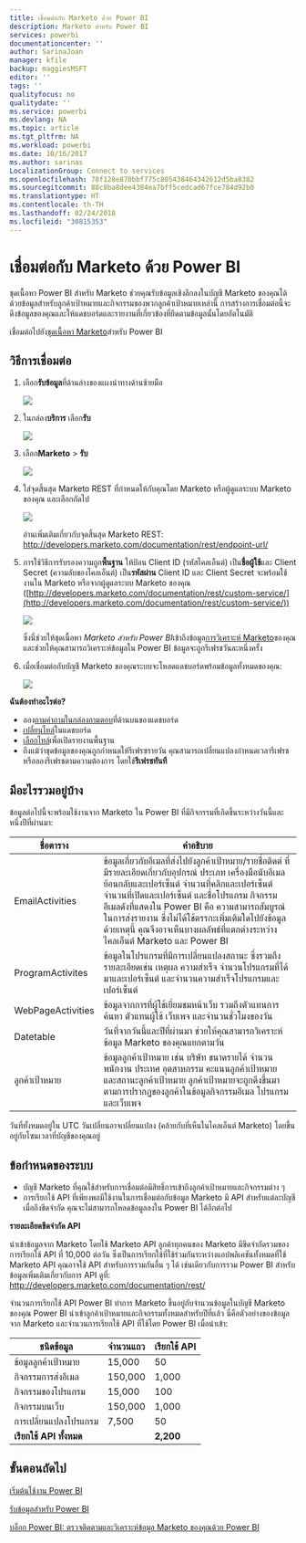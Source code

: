 ```yaml
---
title: เชื่อมต่อกับ Marketo ด้วย Power BI
description: Marketo สำหรับ Power BI
services: powerbi
documentationcenter: ''
author: SarinaJoan
manager: kfile
backup: maggiesMSFT
editor: ''
tags: ''
qualityfocus: no
qualitydate: ''
ms.service: powerbi
ms.devlang: NA
ms.topic: article
ms.tgt_pltfrm: NA
ms.workload: powerbi
ms.date: 10/16/2017
ms.author: sarinas
LocalizationGroup: Connect to services
ms.openlocfilehash: 78f128e870bbf775c805438464342612d5ba8382
ms.sourcegitcommit: 88c8ba8dee4384ea7bff5cedcad67fce784d92b0
ms.translationtype: HT
ms.contentlocale: th-TH
ms.lasthandoff: 02/24/2018
ms.locfileid: "30815353"
---
```

# <a name="connect-to-marketo-with-power-bi"></a>เชื่อมต่อกับ Marketo ด้วย Power BI
ชุดเนื้อหา Power BI สำหรับ Marketo ช่วยคุณรับข้อมูลเชิงลึกลงในบัญชี Marketo ของคุณได้ด้วยข้อมูลสำหรับลูกค้าเป้าหมายและกิจกรรมของพวกลูกค้าเป้าหมายเหล่านี้ การสร้างการเชื่อมต่อนี้จะดึงข้อมูลของคุณและให้แดชบอร์ดและรายงานที่เกี่ยวข้องที่ยึดตามข้อมูลนั้นโดยอัตโนมัติ

เชื่อมต่อไปยัง[ชุดเนื้อหา Marketo](https://app.powerbi.com/getdata/services/marketo)สำหรับ Power BI

## <a name="how-to-connect"></a>วิธีการเชื่อมต่อ
1. เลือก**รับข้อมูล**ที่ด้านล่างของแผงนำทางด้านซ้ายมือ
   
   ![](media/service-connect-to-marketo/pbi_getdata.png)
2. ในกล่อง**บริการ** เลือก**รับ**
   
   ![](media/service-connect-to-marketo/pbi_getservices.png) 
3. เลือก**Marketo** \> **รับ**
   
   ![](media/service-connect-to-marketo/marketo.png)
4. ใส่จุดสิ้นสุด Marketo REST ที่กำหนดให้กับคุณโดย Marketo หรือผู้ดูแลระบบ Marketo ของคุณ และเลือกถัดไป
   
   ![](media/service-connect-to-marketo/pbi_marketoconnect.png)
   
   อ่านเพิ่มเติมเกี่ยวกับจุดสิ้นสุด Marketo REST: [http://developers.marketo.com/documentation/rest/endpoint-url/ ](http://developers.marketo.com/documentation/rest/endpoint-url/)
5. การใช้วิธีการรับรองความถูก**พื้นฐาน** ให้ป้อน Client ID (รหัสไคลเอ็นต์) เป็น**ชื่อผู้ใช้**และ Client Secret (ความลับของไคลเอ็นต์) เป็น**รหัสผ่าน** Client ID และ Client Secret จะพร้อมใช้งานใน Marketo หรือจากผู้ดูแลระบบ Marketo ของคุณ ([http://developers.marketo.com/documentation/rest/custom-service/](http://developers.marketo.com/documentation/rest/custom-service/)) 
   
   ![](media/service-connect-to-marketo/pbi_marketosignin.png)
   
   ซึ่งนี่ช่วยให้ชุดเนื้อหา *Marketo สำหรับ Power BI*เข้าถึงข้อมูล[การวิเคราะห์ Marketo](https://powerbi.microsoft.com/integrations/marketo)ของคุณ และช่วยให้คุณสามารถวิเคราะห์ข้อมูลใน Power BI ข้อมูลจะถูกรีเฟรชวันละหนึ่งครั้ง
6. เมื่อเชื่อมต่อกับบัญชี Marketo ของคุณระบบจะโหลดแดชบอร์ดพร้อมข้อมูลทั้งหมดของคุณ:
   
   ![](media/service-connect-to-marketo/pbi_marketodash.png)

**ฉันต้องทำอะไรต่อ?**

* ลอง[ถามคำถามในกล่องถามตอบ](power-bi-q-and-a.md)ที่ด้านบนของแดชบอร์ด
* [เปลี่ยนไทล์](service-dashboard-edit-tile.md)ในแดชบอร์ด
* [เลือกไทล์](service-dashboard-tiles.md)เพื่อเปิดรายงานพื้นฐาน
* ถึงแม้ว่าชุดข้อมูลของคุณถูกกำหนดให้รีเฟรซรายวัน คุณสามารถเปลี่ยนแปลงกำหนดเวลารีเฟรช หรือลองรีเฟรชตามความต้องการ โดยใช้**รีเฟรชทันที**

## <a name="whats-included"></a>มีอะไรรวมอยู่บ้าง
ข้อมูลต่อไปนี้จะพร้อมใช้งานจาก Marketo ใน Power BI ที่มีกิจกรรมที่เกิดขึ้นระหว่างวันนี้และหนึ่งปีที่ผ่านมา:

| ชื่อตาราง | คำอธิบาย |
| --- | --- |
| EmailActivities |ข้อมูลเกี่ยวกับอีเมลที่ส่งไปยังลูกค้าเป้าหมาย/รายชื่อติดต่ ที่มีรายละเอียดเกี่ยวกับอุปกรณ์ ประเภท เครื่องมือนับอีเมลย้อนกลับและเปอร์เซ็นต์ จำนวนที่คลิกและเปอร์เซ็นต์ จำนวนที่เปิดและเปอร์เซ็นต์ และชื่อโปรแกรม กิจกรรมอีเมลดังที่แสดงใน Power BI คือ ความสามารถสัมบูรณ์ในการส่งรายงาน ซึ่งไม่ได้ใช้ตรรกะเพิ่มเติมใดไปยังข้อมูล ด้วยเหตุนี้ คุณจึงอาจเห็นบางผลลัพธ์ที่แตกต่างระหว่างไคลเอ็นต์ Marketo และ Power BI |
| ProgramActivites |ข้อมูลในโปรแกรมที่มีการเปลี่ยนแปลงสถานะ ซึ่งรวมถึงรายละเอียดเช่น เหตุผล ความสำเร็จ จำนวนโปรแกรมที่ได้มาและเปอร์เซ็นต์ และจำนวนความสำเร็จโปรแกรมและเปอร์เซ็นต์ |
| WebPageActivities |ข้อมูลจากการที่ผู้ใช้เยี่ยมชมหน้าเว็บ รวมถึงตัวแทนการค้นหา ตัวแทนผู้ใช้ เว็บเพจ และจำนวนชั่วโมงของวัน |
| Datetable |วันที่จากวันนี้และปีที่ผ่านมา  ช่วยให้คุณสามารถวิเคราะห์ข้อมูล Marketo ของคุณแยกตามวัน |
| ลูกค้าเป้าหมาย |ข้อมูลลูกค้าเป้าหมาย เช่น บริษัท ขนาดรายได้ จำนวนพนักงาน ประเทศ อุตสาหกรรม คะแนนลูกค้าเป้าหมาย และสถานะลูกค้าเป้าหมาย ลูกค้าเป้าหมายจะถูกดึงขึ้นมาตามการปรากฏของลูกค้าในข้อมูลกิจกรรมอีเมล โปรแกรม และเว็บเพจ |

วันที่ทั้งหมดอยู่ใน UTC วันเปลี่ยนอาจเปลี่ยนแปลง (คล้ายกับที่เห็นในไคลเอ็นต์ Marketo) โดยขึ้นอยู่กับโซนเวลาที่บัญชีของคุณอยู่

## <a name="system-requirements"></a>ข้อกำหนดของระบบ
* บัญชี Marketo ที่คุณใช้สำหรับการเชื่อมต่อมีสิทธิ์การเข้าถึงลูกค้าเป้าหมายและกิจกรรมต่าง ๆ
* การเรียกใช้ API ที่เพียงพอมีใช้งานในการเชื่อมต่อกับข้อมูล  Marketo มี API สำหรับแต่ละบัญชี  เมื่อถึงขีดจำกัด คุณจะไม่สามารถโหลดข้อมูลลงใน Power BI ได้อีกต่อไป 

**รายละเอียดขีดจำกัด API**

นำเข้าข้อมูลจาก Marketo โดยใช้ Marketo API ลูกค้าทุกคนของ Marketo มีขีดจำกัดรวมของการเรียกใช้ API ที่ 10,000 ต่อวัน ซึ่งเป็นการเรียกใช้ที่ใช้ร่วมกันระหว่างแอปพลิเคชันทั้งหมดที่ใช้ Marketo API คุณอาจใช้ API สำหรับการรวมกันอื่น ๆ ได้ เช่นเดียวกับการรวม Power BI สำหรับข้อมูลเพิ่มเติมเกี่ยวกับการ API ดูที่: <http://developers.marketo.com/documentation/rest/>

จำนวนการเรียกใช้ API Power BI ทำการ Marketo ขึ้นอยู่กับจำนวนข้อมูลในบัญชี Marketo ของคุณ Power BI นำเข้าลูกค้าเป้าหมายและกิจกรรมทั้งหมดสำหรับปีที่แล้ว นี่คือตัวอย่างของข้อมูลจาก Marketo และจำนวนการเรียกใช้ API ที่ใช้โดย Power BI เมื่อนำเข้า:  

| ชนิดข้อมูล | จำนวนแถว | เรียกใช้ API |
| --- | --- | --- |
| ข้อมูลลูกค้าเป้าหมาย |15,000 |50 |
| กิจกรรมการส่งอีเมล |150,000 |1,000 |
| กิจกรรมของโปรแกรม |15,000 |100 |
| กิจกรรมบนเว็บ |150,000 |1,000 |
| การเปลี่ยนแปลงโปรแกรม |7,500 |50 |
| **เรียกใช้ API ทั้งหมด** | |**2,200** |

## <a name="next-steps"></a>ขั้นตอนถัดไป
[เริ่มต้นใช้งาน Power BI](service-get-started.md)

[รับข้อมูลสำหรับ Power BI](service-get-data.md)

[บล็อก Power BI: ตรวจติดตามและวิเคราะห์ข้อมูล Marketo ของคุณด้วย Power BI](http://blogs.msdn.com/b/powerbi/archive/2015/03/19/monitor-and-analyze-your-marketo-data-with-power-bi.aspx)


